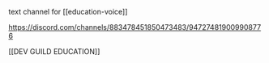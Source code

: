 text channel for [[education-voice]]

https://discord.com/channels/883478451850473483/947274819009908776

[[DEV GUILD EDUCATION]]